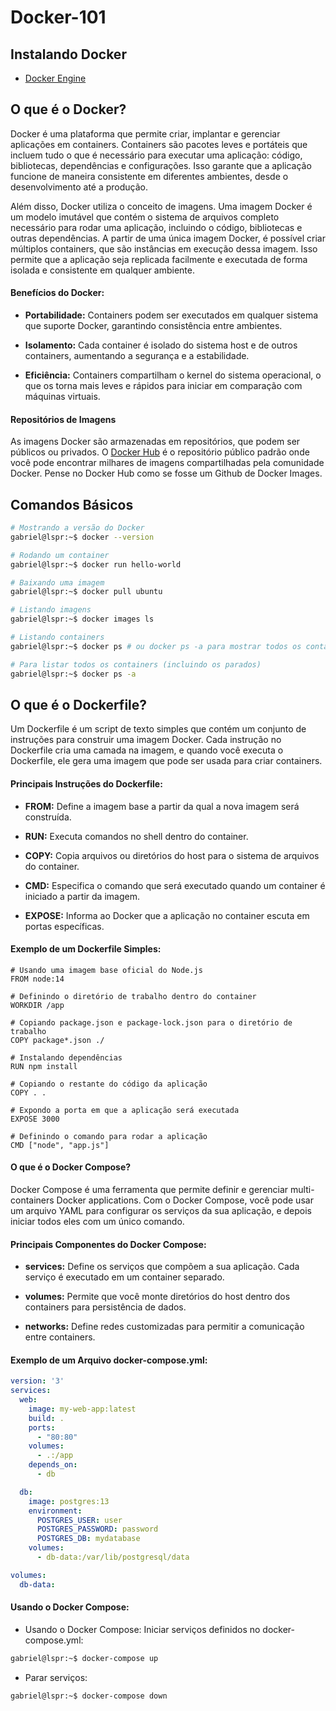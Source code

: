 # Docker-101

## Instalando Docker

- [Docker Engine](https://docs.docker.com/engine/install/)

## O que é o Docker?

Docker é uma plataforma que permite criar, implantar e gerenciar aplicações em containers. Containers são pacotes leves e portáteis que incluem tudo o que é necessário para executar uma aplicação: código, bibliotecas, dependências e configurações. Isso garante que a aplicação funcione de maneira consistente em diferentes ambientes, desde o desenvolvimento até a produção.

Além disso, Docker utiliza o conceito de imagens. Uma imagem Docker é um modelo imutável que contém o sistema de arquivos completo necessário para rodar uma aplicação, incluindo o código, bibliotecas e outras dependências. A partir de uma única imagem Docker, é possível criar múltiplos containers, que são instâncias em execução dessa imagem. Isso permite que a aplicação seja replicada facilmente e executada de forma isolada e consistente em qualquer ambiente.

#### Benefícios do Docker:

- **Portabilidade:** Containers podem ser executados em qualquer sistema que suporte Docker, garantindo consistência entre ambientes.

- **Isolamento:** Cada container é isolado do sistema host e de outros containers, aumentando a segurança e a estabilidade.

- **Eficiência:** Containers compartilham o kernel do sistema operacional, o que os torna mais leves e rápidos para iniciar em comparação com máquinas virtuais.

#### Repositórios de Imagens

As imagens Docker são armazenadas em repositórios, que podem ser públicos ou privados. O [Docker Hub](https://hub.docker.com/explore) é o repositório público padrão onde você pode encontrar milhares de imagens compartilhadas pela comunidade Docker. Pense no Docker Hub como se fosse um Github de Docker Images.

## Comandos Básicos

```bash
# Mostrando a versão do Docker
gabriel@lspr:~$ docker --version

# Rodando um container
gabriel@lspr:~$ docker run hello-world

# Baixando uma imagem
gabriel@lspr:~$ docker pull ubuntu

# Listando imagens
gabriel@lspr:~$ docker images ls

# Listando containers
gabriel@lspr:~$ docker ps # ou docker ps -a para mostrar todos os containers(até mesmo os que estão parados)

# Para listar todos os containers (incluindo os parados)
gabriel@lspr:~$ docker ps -a
```

## O que é o Dockerfile?

Um Dockerfile é um script de texto simples que contém um conjunto de instruções para construir uma imagem Docker. Cada instrução no Dockerfile cria uma camada na imagem, e quando você executa o Dockerfile, ele gera uma imagem que pode ser usada para criar containers.

#### Principais Instruções do Dockerfile:

- **FROM:** Define a imagem base a partir da qual a nova imagem será construída.

- **RUN:** Executa comandos no shell dentro do container.

- **COPY:** Copia arquivos ou diretórios do host para o sistema de arquivos do container.

- **CMD:** Especifica o comando que será executado quando um container é iniciado a partir da imagem.

- **EXPOSE:** Informa ao Docker que a aplicação no container escuta em portas específicas.

#### Exemplo de um Dockerfile Simples:

```dockerfle
# Usando uma imagem base oficial do Node.js
FROM node:14

# Definindo o diretório de trabalho dentro do container
WORKDIR /app

# Copiando package.json e package-lock.json para o diretório de trabalho
COPY package*.json ./

# Instalando dependências
RUN npm install

# Copiando o restante do código da aplicação
COPY . .

# Expondo a porta em que a aplicação será executada
EXPOSE 3000

# Definindo o comando para rodar a aplicação
CMD ["node", "app.js"]
```

#### O que é o Docker Compose?

Docker Compose é uma ferramenta que permite definir e gerenciar multi-containers Docker applications. Com o Docker Compose, você pode usar um arquivo YAML para configurar os serviços da sua aplicação, e depois iniciar todos eles com um único comando.

#### Principais Componentes do Docker Compose:

- **services:** Define os serviços que compõem a sua aplicação. Cada serviço é executado em um container separado.

- **volumes:** Permite que você monte diretórios do host dentro dos containers para persistência de dados.

- **networks:** Define redes customizadas para permitir a comunicação entre containers.

#### Exemplo de um Arquivo docker-compose.yml:

```yaml
version: '3'
services:
  web:
    image: my-web-app:latest
    build: .
    ports:
      - "80:80"
    volumes:
      - .:/app
    depends_on:
      - db

  db:
    image: postgres:13
    environment:
      POSTGRES_USER: user
      POSTGRES_PASSWORD: password
      POSTGRES_DB: mydatabase
    volumes:
      - db-data:/var/lib/postgresql/data

volumes:
  db-data:
```

#### Usando o Docker Compose:

- Usando o Docker Compose:
Iniciar serviços definidos no docker-compose.yml:

```bash
gabriel@lspr:~$ docker-compose up
```

- Parar serviços:

```bash
gabriel@lspr:~$ docker-compose down
```

